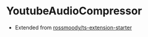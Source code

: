# YoutubeAudioCompressor

- Extended from [rossmoody/ts-extension-starter](https://github.com/rossmoody/ts-extension-starter)
